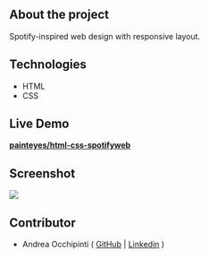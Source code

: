 ## About the project
Spotify-inspired web design with responsive layout.

## Technologies 
- HTML
- CSS

## Live Demo
**[painteyes/html-css-spotifyweb](https://painteyes.github.io/html-css-spotifyweb)**

## Screenshot
<img src="https://i.postimg.cc/RZP3KQLj/Spotify-Web.png"/>

## Contributor
- Andrea Occhipinti ( [GitHub](https://github.com/painteyes) | [Linkedin](https://www.linkedin.com/in/occhipinti) )
